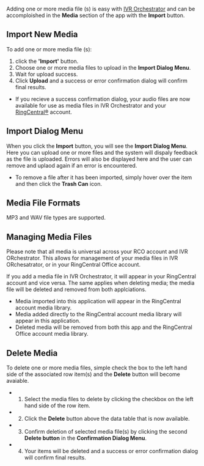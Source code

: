 Adding one or more media file (s) is easy with [IVR Orchestrator](https://ivrorchestrator.ps.ringcentral.com) and can be accomploished in the **Media** section of the app with the **Import** button.

## Import New Media

To add one or more media file (s):

1. click the **'Import'** button.
2. Choose one or more media files to upload in the **Import Dialog Menu**.
3. Wait for upload success.
4. Click **Upload** and a success or error confirmation dialog will confirm final results.

* If you recieve a success confirmation dialog, your audio files are now available for use as media files in IVR Orchestrator and your [RingCentral®](https://ringcentral.com) account. 

## Import Dialog Menu

When you click the **Import** button, you will see the **Import Dialog Menu**. Here you can upload one or more files and the system will dispaly feedback as the file is uploaded. Errors will also be displayed here and the user can remove and uplaod again if an error is encountered.

* To remove a file after it has been imported, simply hover over the item and then click the **Trash Can** icon.


## Media File Formats
MP3 and WAV file types are supported.

## Managing Media Files

Please note that all media is universal across your RCO account and IVR ORchestrator. This allows for management of your media files in IVR ORchesatrator, or in your RingCentral Office account.

If you add a media file in IVR Orchestrator, it will appear in your RingCentral account and vice versa. The same applies when deleting media; the media file will be deleted and removed from both applciations.

* Media imported into this application will appear in the RingCentral account media library.
* Media added directly to the RingCentral account media library will appear in this application.
* Deleted media will be removed from both this app and the RingCentral Office account media library.

## Delete Media

To delete one or more media files, simple check the box to the left hand side of the associated row item(s) and the **Delete** button will become avaiable. 

* 1. Select the media files to delete by clicking the checkbox on the left hand side of the row item.
* 2. Click the **Delete** button above the data table that is now available.
* 3. Confirm deletion of selected media file(s) by clicking the second **Delete button** in the **Confirmation Dialog Menu**.
* 4. Your items will be deleted and a success or error confirmation dialog will confirm final results.
